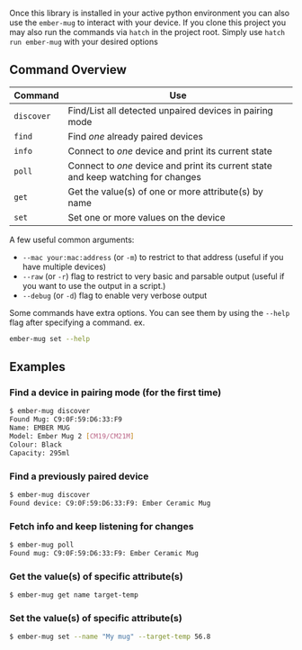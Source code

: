 Once this library is installed in your active python environment you can also use the `ember-mug` to interact with your device.
If you clone this project you may also run the commands via `hatch` in the project root. Simply use `hatch run ember-mug` with your desired options

## Command Overview

| Command     | Use                                                                               |
|-------------|-----------------------------------------------------------------------------------|
| `discover`  | Find/List all detected unpaired devices in pairing mode                           |
| `find`      | Find *one* already paired devices                                                 |
| `info`      | Connect to *one* device and print its current state                               |
| `poll`      | Connect to *one* device and print its current state and keep watching for changes |
| `get`       | Get the value(s) of one or more attribute(s) by name                              |
| `set`       | Set one or more values on the device                                              |

A few useful common arguments:
- `--mac your:mac:address` (or `-m`) to restrict to that address (useful if you have multiple devices)
- `--raw` (or `-r`) flag to restrict to very basic and parsable output (useful if you want to use the output in a script.)
- `--debug` (or `-d`) flag to enable very verbose output

Some commands have extra options. You can see them by using the `--help` flag after specifying a command. ex.
```bash
ember-mug set --help
```

## Examples

### Find a device in pairing mode (for the first time)
<!-- termynal -->
```bash
$ ember-mug discover
Found Mug: C9:0F:59:D6:33:F9
Name: EMBER MUG
Model: Ember Mug 2 [CM19/CM21M]
Colour: Black
Capacity: 295ml
```

### Find a previously paired device
<!-- termynal -->
```bash
$ ember-mug discover
Found device: C9:0F:59:D6:33:F9: Ember Ceramic Mug
```

### Fetch info and keep listening for changes
<!-- termynal -->
```bash
$ ember-mug poll
Found mug: C9:0F:59:D6:33:F9: Ember Ceramic Mug
```

### Get the value(s) of specific attribute(s)
<!-- termynal -->
```bash
$ ember-mug get name target-temp
```

### Set the value(s) of specific attribute(s)
<!-- termynal -->
```bash
$ ember-mug set --name "My mug" --target-temp 56.8
```
